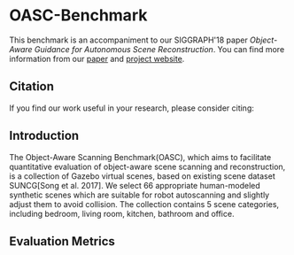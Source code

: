 # OASC-Benchmark
This benchmark is an accompaniment to our SIGGRAPH'18 paper *Object-Aware Guidance for Autonomous Scene Reconstruction*. You can find more information from our [paper](#) and [project website](#).
## Citation
If you find our work useful in your research, please consider citing:

## Introduction
The Object-Aware Scanning Benchmark(OASC), which aims to facilitate quantitative evaluation of object-aware scene scanning and reconstruction, is a collection of Gazebo virtual scenes, based on existing scene dataset SUNCG[Song et al. 2017]. We select 66 appropriate human-modeled synthetic scenes which are suitable for robot autoscanning and slightly adjust them to avoid collision. The collection contains 5 scene categories, including bedroom, living room, kitchen, bathroom and office.
## Evaluation Metrics
